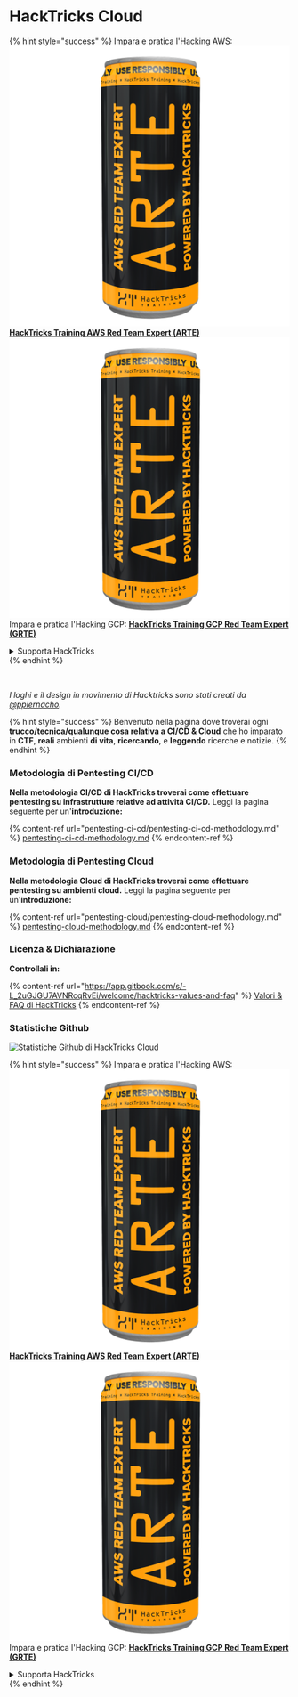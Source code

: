 # HackTricks Cloud

{% hint style="success" %}
Impara e pratica l'Hacking AWS:<img src=".gitbook/assets/image (1) (1) (1).png" alt="" data-size="line">[**HackTricks Training AWS Red Team Expert (ARTE)**](https://training.hacktricks.xyz/courses/arte)<img src=".gitbook/assets/image (1) (1) (1).png" alt="" data-size="line">\
Impara e pratica l'Hacking GCP: <img src=".gitbook/assets/image (2).png" alt="" data-size="line">[**HackTricks Training GCP Red Team Expert (GRTE)**<img src=".gitbook/assets/image (2).png" alt="" data-size="line">](https://training.hacktricks.xyz/courses/grte)

<details>

<summary>Supporta HackTricks</summary>

* Controlla i [**piani di abbonamento**](https://github.com/sponsors/carlospolop)!
* **Unisciti al** 💬 [**gruppo Discord**](https://discord.gg/hRep4RUj7f) o al [**gruppo telegram**](https://t.me/peass) o **seguici** su **Twitter** 🐦 [**@hacktricks\_live**](https://twitter.com/hacktricks_live)**.**
* **Condividi trucchi di hacking inviando PR ai** [**HackTricks**](https://github.com/carlospolop/hacktricks) e [**HackTricks Cloud**](https://github.com/carlospolop/hacktricks-cloud) repos su github.

</details>
{% endhint %}

<figure><img src=".gitbook/assets/cloud.gif" alt=""><figcaption></figcaption></figure>

_I loghi e il design in movimento di Hacktricks sono stati creati da_ [_@ppiernacho_](https://www.instagram.com/ppieranacho/)_._

{% hint style="success" %}
Benvenuto nella pagina dove troverai ogni **trucco/tecnica/qualunque cosa relativa a CI/CD & Cloud** che ho imparato in **CTF**, **reali** ambienti **di vita**, **ricercando**, e **leggendo** ricerche e notizie.
{% endhint %}

### **Metodologia di Pentesting CI/CD**

**Nella metodologia CI/CD di HackTricks troverai come effettuare pentesting su infrastrutture relative ad attività CI/CD.** Leggi la pagina seguente per un'**introduzione:**

{% content-ref url="pentesting-ci-cd/pentesting-ci-cd-methodology.md" %}
[pentesting-ci-cd-methodology.md](pentesting-ci-cd/pentesting-ci-cd-methodology.md)
{% endcontent-ref %}

### Metodologia di Pentesting Cloud

**Nella metodologia Cloud di HackTricks troverai come effettuare pentesting su ambienti cloud.** Leggi la pagina seguente per un'**introduzione:**

{% content-ref url="pentesting-cloud/pentesting-cloud-methodology.md" %}
[pentesting-cloud-methodology.md](pentesting-cloud/pentesting-cloud-methodology.md)
{% endcontent-ref %}

### Licenza & Dichiarazione

**Controllali in:**

{% content-ref url="https://app.gitbook.com/s/-L_2uGJGU7AVNRcqRvEi/welcome/hacktricks-values-and-faq" %}
[Valori & FAQ di HackTricks](https://app.gitbook.com/s/-L_2uGJGU7AVNRcqRvEi/welcome/hacktricks-values-and-faq)
{% endcontent-ref %}

### Statistiche Github

![Statistiche Github di HackTricks Cloud](https://repobeats.axiom.co/api/embed/1dfdbb0435f74afa9803cd863f01daac17cda336.svg)

{% hint style="success" %}
Impara e pratica l'Hacking AWS:<img src=".gitbook/assets/image (1) (1) (1).png" alt="" data-size="line">[**HackTricks Training AWS Red Team Expert (ARTE)**](https://training.hacktricks.xyz/courses/arte)<img src=".gitbook/assets/image (1) (1) (1).png" alt="" data-size="line">\
Impara e pratica l'Hacking GCP: <img src=".gitbook/assets/image (2).png" alt="" data-size="line">[**HackTricks Training GCP Red Team Expert (GRTE)**<img src=".gitbook/assets/image (2).png" alt="" data-size="line">](https://training.hacktricks.xyz/courses/grte)

<details>

<summary>Supporta HackTricks</summary>

* Controlla i [**piani di abbonamento**](https://github.com/sponsors/carlospolop)!
* **Unisciti al** 💬 [**gruppo Discord**](https://discord.gg/hRep4RUj7f) o al [**gruppo telegram**](https://t.me/peass) o **seguici** su **Twitter** 🐦 [**@hacktricks\_live**](https://twitter.com/hacktricks_live)**.**
* **Condividi trucchi di hacking inviando PR ai** [**HackTricks**](https://github.com/carlospolop/hacktricks) e [**HackTricks Cloud**](https://github.com/carlospolop/hacktricks-cloud) repos su github.

</details>
{% endhint %}
